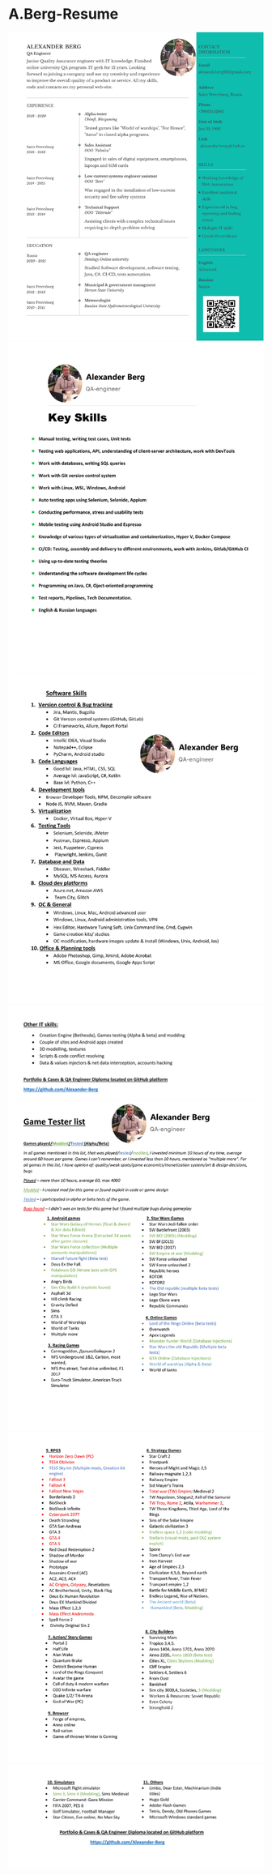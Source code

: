 # A.Berg-Resume
![](https://github.com/Alexander-Berg/A.Berg-Resume/blob/43fdff08b31006ff9b6ebc450385299e667c8aa7/Png%20Files/ResumeEnglish.jpg)
![](https://github.com/Alexander-Berg/A.Berg-Resume/blob/43fdff08b31006ff9b6ebc450385299e667c8aa7/Png%20Files/My%20QA%20skills.jpg)
![](https://github.com/Alexander-Berg/A.Berg-Resume/blob/43fdff08b31006ff9b6ebc450385299e667c8aa7/Png%20Files/Soft%20Skiils_Page_1.jpg)
![](https://github.com/Alexander-Berg/A.Berg-Resume/blob/43fdff08b31006ff9b6ebc450385299e667c8aa7/Png%20Files/Soft%20skills%20page%202.png)
![](https://github.com/Alexander-Berg/A.Berg-Resume/blob/43fdff08b31006ff9b6ebc450385299e667c8aa7/Png%20Files/Game%20Tester%20Portfolio_Page_2_Page_1.jpg)
![](https://github.com/Alexander-Berg/A.Berg-Resume/blob/43fdff08b31006ff9b6ebc450385299e667c8aa7/Png%20Files/Game%20Tester%20Portfolio_Page_2_Page_2.jpg)
![](https://github.com/Alexander-Berg/A.Berg-Resume/blob/43fdff08b31006ff9b6ebc450385299e667c8aa7/Png%20Files/Game%20Tester%20Portfolio_Page_2_Page_3.jpg)
